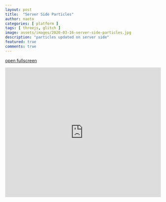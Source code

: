 ```yaml
---
layout: post
title:  "Server Side Particles"
author: naoto
categories: [ platform ]
tags: [ threejs, glitch ]
image: assets/images/2020-03-16-server-side-particles.jpg
description: "particles updated on server side"
featured: true
comments: true
---
```


[open fullscreen](https://server-side-particles.glitch.me/)

<div class="glitch-embed-wrap" style="height: 420px; width: 100%;">
  <iframe
    src="https://glitch.com/embed/#!/embed/server-side-particles?path=index.js&previewSize=100"
    title="server-side-particles on Glitch"
    allow="geolocation; microphone; camera; midi; vr; encrypted-media"
    style="height: 100%; width: 100%; border: 0;">
  </iframe>
</div>
